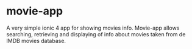 # movie-app
A very simple ionic 4 app for showing movies info. Movie-app allows searching, retrieving and displaying of info about movies taken from de IMDB movies database.
